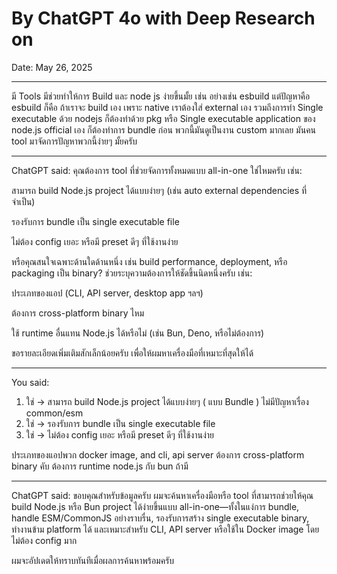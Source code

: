 # By ChatGPT 4o with Deep Research on 
Date: May 26, 2025

---

มี Tools มีช่วยทำให้การ Build และ node js ง่ายขึ้นมั้ย เช่น อย่างเช่น esbuild แต่ปัญหาคือ esbuild ก็คือ ถ้าเราจะ build เอง เพราะ native เราต้องใส่ external เอง รวมถึงการทำ Single executable ด้วย nodejs ก็ต้องทำด้วย pkg หรือ Single executable application ของ node.js official เอง ก็ต้องทำการ bundle ก่อน พวกนี้มันดูเป็นงาน custom มากเลย มันคน tool มาจัดการปัญหาพวกนี้ง่ายๆ มั้ยครับ 

---

ChatGPT said:
คุณต้องการ tool ที่ช่วยจัดการทั้งหมดแบบ all-in-one ใช่ไหมครับ เช่น:

สามารถ build Node.js project ได้แบบง่ายๆ (เช่น auto external dependencies ที่จำเป็น)

รองรับการ bundle เป็น single executable file

ไม่ต้อง config เยอะ หรือมี preset ดีๆ ที่ใช้งานง่าย

หรือคุณสนใจเฉพาะด้านใดด้านหนึ่ง เช่น build performance, deployment, หรือ packaging เป็น binary? ช่วยระบุความต้องการให้ชัดขึ้นนิดหนึ่งครับ เช่น:

ประเภทของแอป (CLI, API server, desktop app ฯลฯ)

ต้องการ cross-platform binary ไหม

ใช้ runtime อื่นแทน Node.js ได้หรือไม่ (เช่น Bun, Deno, หรือไม่ต้องการ)

ขอรายละเอียดเพิ่มเติมสักเล็กน้อยครับ เพื่อให้ผมหาเครื่องมือที่เหมาะที่สุดให้ได้

---


You said:
1. ใช่ -> สามารถ build Node.js project ได้แบบง่ายๆ ( แบบ Bundle ) ไม่มีปัญหาเรื่อง common/esm
2. ใช่ -> รองรับการ bundle เป็น single executable file
3. ใช่ -> ไม่ต้อง config เยอะ หรือมี preset ดีๆ ที่ใช้งานง่าย

ประเภทของแอปพวก docker image, and cli, api server 
ต้องการ cross-platform binary คับ
ต้องการ runtime node.js กับ bun ถ้ามี

---

ChatGPT said:
ขอบคุณสำหรับข้อมูลครับ ผมจะค้นหาเครื่องมือหรือ tool ที่สามารถช่วยให้คุณ build Node.js หรือ Bun project ได้ง่ายขึ้นแบบ all-in-one—ทั้งในแง่การ bundle, handle ESM/CommonJS อย่างราบรื่น, รองรับการสร้าง single executable binary, ทำงานข้าม platform ได้ และเหมาะสำหรับ CLI, API server หรือใช้ใน Docker image โดยไม่ต้อง config มาก

ผมจะอัปเดตให้ทราบทันทีเมื่อผลการค้นหาพร้อมครับ
